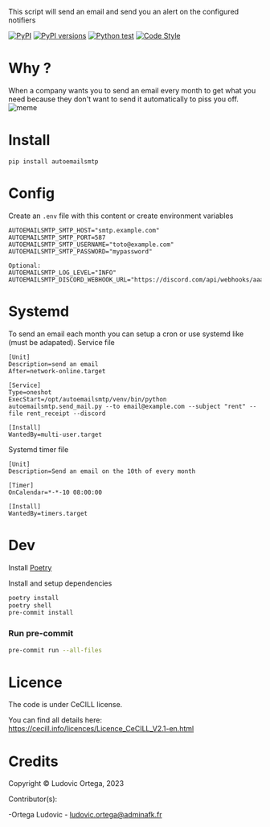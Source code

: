 This script will send an email and send you an alert on the configured notifiers

[![PyPI](https://img.shields.io/pypi/v/autoemailsmtp.svg)](https://pypi.python.org/pypi/autoemailsmtp)
[![PyPI versions](https://img.shields.io/pypi/pyversions/autoemailsmtp.svg)](https://pypi.python.org/pypi/autoemailsmtp)
[![Python test](https://github.com/M0NsTeRRR/autoemailsmtp/actions/workflows/test.yml/badge.svg)](https://github.com/M0NsTeRRR/autoemailsmtp/actions/workflows/test.yml)
[![Code Style](https://img.shields.io/badge/code%20style-black-000000.svg)](https://github.com/ambv/black)

# Why ?
When a company wants you to send an email every month to get what you need because they don't want to send it automatically to piss you off.
![meme](https://media3.giphy.com/media/O1xeZ4AgSaNBS/giphy.gif)


# Install
```
pip install autoemailsmtp
```

# Config
Create an `.env` file with this content or create environment variables
```
AUTOEMAILSMTP_SMTP_HOST="smtp.example.com"
AUTOEMAILSMTP_SMTP_PORT=587
AUTOEMAILSMTP_SMTP_USERNAME="toto@example.com"
AUTOEMAILSMTP_SMTP_PASSWORD="mypassword"

Optional:
AUTOEMAILSMTP_LOG_LEVEL="INFO"
AUTOEMAILSMTP_DISCORD_WEBHOOK_URL="https://discord.com/api/webhooks/aaaaaa/aaaaa"
```

# Systemd
To send an email each month you can setup a cron or use systemd like (must be adapated).
Service file
```
[Unit]
Description=send an email
After=network-online.target

[Service]
Type=oneshot
ExecStart=/opt/autoemailsmtp/venv/bin/python autoemailsmtp.send_mail.py --to email@example.com --subject "rent" --file rent_receipt --discord

[Install]
WantedBy=multi-user.target
```

Systemd timer file
```
[Unit]
Description=Send an email on the 10th of every month

[Timer]
OnCalendar=*-*-10 08:00:00

[Install]
WantedBy=timers.target
```

# Dev
Install [Poetry](https://python-poetry.org/docs/master/#installing-with-the-official-installer)

Install and setup dependencies
```bash
poetry install
poetry shell
pre-commit install
```

### Run pre-commit
```bash
pre-commit run --all-files
```

# Licence

The code is under CeCILL license.

You can find all details here: https://cecill.info/licences/Licence_CeCILL_V2.1-en.html

# Credits

Copyright © Ludovic Ortega, 2023

Contributor(s):

-Ortega Ludovic - ludovic.ortega@adminafk.fr
